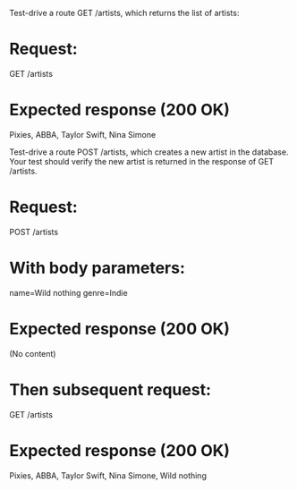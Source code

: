 Test-drive a route GET /artists, which returns the list of artists:
# Request:
GET /artists

# Expected response (200 OK)
Pixies, ABBA, Taylor Swift, Nina Simone




Test-drive a route POST /artists, which creates a new artist in the database. Your test should verify the new artist is returned in the response of GET /artists.
# Request:
POST /artists

# With body parameters:
name=Wild nothing
genre=Indie

# Expected response (200 OK)
(No content)

# Then subsequent request:
GET /artists

# Expected response (200 OK)
Pixies, ABBA, Taylor Swift, Nina Simone, Wild nothing